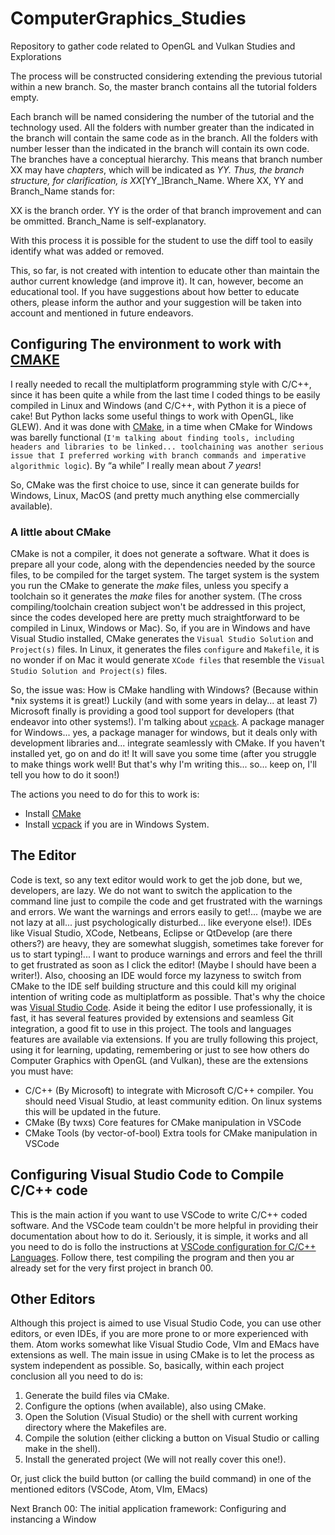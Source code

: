 # ComputerGraphics_Studies

Repository to gather code related to OpenGL and Vulkan Studies and Explorations

The process will be constructed considering extending the previous tutorial within a new branch. So, the master branch contains all the tutorial folders empty.

Each branch will be named considering the number of the tutorial and the technology used. All the folders with number greater than the indicated in the branch will contain the same code as in the branch. All the folders with number lesser than the indicated in the branch will contain its own code.
The branches have a conceptual hierarchy. This means that branch number XX may have _chapters_, which will be indicated as _YY.
Thus, the branch structure, for clarification, is XX_[YY_]Branch_Name. Where XX, YY and Branch_Name stands for:

XX is the branch order.
YY is the order of that branch improvement and can be ommitted.
Branch_Name is self-explanatory.

With this process it is possible for the student to use the diff tool to easily identify what was added or removed.

This, so far, is not created with intention to educate other than maintain the author current knowledge (and improve it). It can, however, become an educational tool. If you have suggestions about how better to educate others, please inform the author and your suggestion will be taken into account and mentioned in future endeavors.

## Configuring The environment to work with [CMAKE](https://cmake.org/)

I really needed to recall the multiplatform programming style with C/C++, since it has been quite a while from the last time I coded things to be easily compiled in Linux and Windows (and C/C++, with Python it is a piece of cake! But Python lacks some useful things to work with OpenGL, like GLEW). And it was done with [CMake](https://cmake.org/), in a time when CMake for Windows was barelly functional (`I'm talking about finding tools, including headers and libraries to be linked... toolchaining was another serious issue that I preferred working with branch commands and imperative algorithmic logic`). By “a while” I really mean about *7 years*!

So, CMake was the first choice to use, since it can generate builds for Windows, Linux, MacOS (and pretty much anything else commercially available).

### A little about CMake

  CMake is not a compiler, it does not generate a software. What it does is prepare all your code, along with the dependencies needed by the source files, to be compiled for the target system.
  The target system is the system you run the CMake to generate the *make* files, unless you specify a toolchain so it generates the *make* files for another system. (The cross compiling/toolchain creation subject won't be addressed in this project, since the codes developed here are pretty much straightforward to be compiled in Linux, Windows or Mac).
  So, if you are in Windows and have Visual Studio installed, CMake generates the `Visual Studio Solution` and `Project(s)` files. In Linux, it generates the files `configure` and `Makefile`, it is no wonder if on Mac it would generate `XCode files` that resemble the `Visual Studio Solution and Project(s)` files.

So, the issue was: How is CMake handling with Windows? (Because within *nix systems it is great!)
Luckily (and with some years in delay... at least 7) Microsoft finally is providing a good tool support for developers (that endeavor into other systems!). I'm talking about [`vcpack`](https://docs.microsoft.com/en-us/cpp/build/vcpkg?view=vs-2019). A package manager for Windows... yes, a package manager for windows, but it deals only with development libraries and... integrate seamlessly with CMake. If you haven't installed yet, go on and do it! It will save you some time (after you struggle to make things work well! But that's why I'm writing this... so... keep on, I'll tell you how to do it soon!)

The actions you need to do for this to work is:

* Install [CMake](https://cmake.org/)
* Install [vcpack](https://docs.microsoft.com/en-us/cpp/build/vcpkg?view=vs-2019) if you are in Windows System.

## The Editor

Code is text, so any text editor would work to get the job done, but we, developers, are lazy. We do not want to switch the application to the command line just to compile the code and get frustrated with the warnings and errors. We want the warnings and errors easily to get!... (maybe we are not lazy at all... just psychologically disturbed... like everyone else!).
IDEs like Visual Studio, XCode, Netbeans, Eclipse or QtDevelop (are there others?) are heavy, they are somewhat sluggish, sometimes take forever for us to start typing!... I want to produce warnings and errors and feel the thrill to get frustrated as soon as I click the editor! (Maybe I should have been a writer!). Also, choosing an IDE would force my lazyness to switch from CMake to the IDE self building structure and this could kill my original intention of writing code as multiplatform as possible.
That's why the choice was [Visual Studio Code](https://code.visualstudio.com/). Aside it being the editor I use professionally, it is fast, it has several features provided by extensions and seamless Git integration, a good fit to use in this project.
The tools and languages features are available via extensions. If you are trully following this project, using it for learning, updating, remembering or just to see how others do Computer Graphics with OpenGL (and Vulkan), these are the extensions you must have:

* C/C++ (By Microsoft) to integrate with Microsoft C/C++ compiler. You should need Visual Studio, at least community edition. On linux systems this will be updated in the future.
* CMake (By twxs) Core features for CMake manipulation in VSCode
* CMake Tools (by vector-of-bool) Extra tools for CMake manipulation in VSCode

## Configuring Visual Studio Code to Compile C/C++ code

This is the main action if you want to use VSCode to write C/C++ coded software. And the VSCode team couldn't be more helpful in providing their documentation about how to do it. Seriously, it is simple, it works and all you need to do is follo the instructions at [VSCode configuration for C/C++ Languages](https://code.visualstudio.com/docs/languages/cpp).
Follow there, test compiling the program and then you ar already set for the very first project in branch 00.

## Other Editors

Although this project is aimed to use Visual Studio Code, you can use other editors, or even IDEs, if you are more prone to or more experienced with them.
Atom works somewhat like Visual Studio Code, VIm and EMacs have extensions as well. The main issue in using CMake is to let the process as system independent as possible. So, basically, within each project conclusion all you need to do is:

1. Generate the build files via CMake.
2. Configure the options (when available), also using CMake.
3. Open the Solution (Visual Studio) or the shell with current working directory where the Makefiles are.
4. Compile the solution (either clicking a button on Visual Studio or calling make in the shell).
5. Install the generated project (We will not really cover this one!).

Or, just click the build button (or calling the build command) in one of the mentioned editors (VSCode, Atom, VIm, EMacs)

Next Branch 00: The initial application framework: Configuring and instancing a Window

